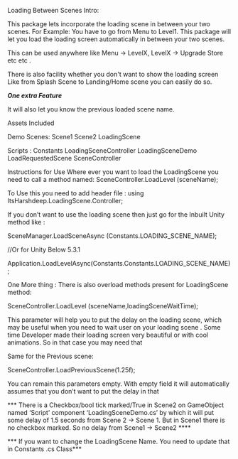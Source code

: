 Loading Between Scenes
Intro: 

This package lets incorporate the loading scene in between your two scenes. 
For Example: You have to go from Menu to Level1. This package will let you load the loading screen automatically in between your two scenes.

This can be used anywhere like Menu -> LevelX, LevelX -> Upgrade Store etc etc .

There is also facility whether you don't want to show the loading screen Like from Splash Scene to Landing/Home scene you can easily do so.

***One extra Feature*** 

It will also let you know the previous loaded scene name. 


Assets Included

Demo Scenes:
Scene1
Scene2
LoadingScene

Scripts :
Constants
LoadingSceneController
LoadingSceneDemo
LoadRequestedScene
SceneController

Instructions for Use
Where ever you want to load the LoadingScene you need to call a method named:
SceneController.LoadLevel (sceneName);

To Use this you need to add header file : 
using ItsHarshdeep.LoadingScene.Controller;




If you don’t want to use the loading  scene then just go for the Inbuilt Unity method like :

SceneManager.LoadSceneAsync (Constants.LOADING_SCENE_NAME);

//Or for Unity Below 5.3.1
			
Application.LoadLevelAsync(Constants.Constants.LOADING_SCENE_NAME);

One More thing :
There is also overload methods present for LoadingScene method:

SceneController.LoadLevel (sceneName,loadingSceneWaitTime);

This parameter will help you to put the delay on the loading scene, which may be useful when you need to wait user on your loading scene . Some time Developer made their loading screen very beautiful or with cool animations. So in that case you may need that 

Same for the Previous scene:

SceneController.LoadPreviousScene(1.25f);

You can remain this parameters empty. With empty field it will automatically assumes that you don’t want to put the delay in that 

*** There is a Checkbox/bool tick marked/True in Scene2 on GameObject named ‘Script’ component ‘LoadingSceneDemo.cs’ by which it will put some delay of 1.5 seconds from Scene 2 -> Scene 1. But in Scene1 there is no checkbox marked. So no delay from Scene1 -> Scene2 ****

*** If you want to change the LoadingScene Name. You need to update that in Constants.cs Class***